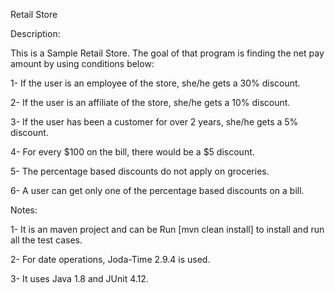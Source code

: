 Retail Store

Description:

This is a Sample Retail Store. The goal of that program is finding the net pay amount by using conditions below: 

 1- If the user is an employee of the store, she/he gets a 30% discount.
 
 2- If the user is an affiliate of the store, she/he gets a 10% discount.
 
 3- If the user has been a customer for over 2 years, she/he gets a 5% discount.
 
 4- For every $100 on the bill, there would be a $5 discount.
 
 5- The percentage based discounts do not apply on groceries.
 
 6- A user can get only one of the percentage based discounts on a bill.
 
 
 Notes:
  
 1- It is an maven project and can be Run [mvn clean install] to install and run all the test cases.
 
 2- For date operations, Joda-Time 2.9.4 is used.
 
 3- It uses Java 1.8 and JUnit 4.12.
